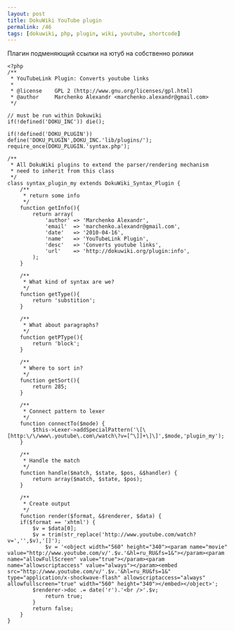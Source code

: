 ```yaml
---
layout: post
title: DokuWiki YouTube plugin
permalink: /46
tags: [dokuwiki, php, plugin, wiki, youtube, shortcode]
---
```


Плагин подменяющий ссылки на ютуб на собственно ролики

    <?php
    /**
     * YouTubeLink Plugin: Converts youtube links
     *
     * @license    GPL 2 (http://www.gnu.org/licenses/gpl.html)
     * @author     Marchenko Alexandr <marchenko.alexandr@gmail.com>
     */

    // must be run within Dokuwiki
    if(!defined('DOKU_INC')) die();

    if(!defined('DOKU_PLUGIN')) define('DOKU_PLUGIN',DOKU_INC.'lib/plugins/');
    require_once(DOKU_PLUGIN.'syntax.php');

    /**
     * All DokuWiki plugins to extend the parser/rendering mechanism
     * need to inherit from this class
     */
    class syntax_plugin_my extends DokuWiki_Syntax_Plugin {
        /**
         * return some info
         */
        function getInfo(){
            return array(
                'author' => 'Marchenko Alexandr',
                'email'  => 'marchenko.alexandr@gmail.com',
                'date'   => '2010-04-16',
                'name'   => 'YouTubeLink Plugin',
                'desc'   => 'Converts youtube links',
                'url'    => 'http://dokuwiki.org/plugin:info',
            );
        }

        /**
         * What kind of syntax are we?
         */
        function getType(){
            return 'substition';
        }

        /**
         * What about paragraphs?
         */
        function getPType(){
            return 'block';
        }

        /**
         * Where to sort in?
         */
        function getSort(){
            return 285;
        }

        /**
         * Connect pattern to lexer
         */
        function connectTo($mode) {
            $this->Lexer->addSpecialPattern('\[\[http:\/\/www\.youtube\.com\/watch\?v=[^\]]+\]\]',$mode,'plugin_my');
        }

        /**
         * Handle the match
         */
        function handle($match, $state, $pos, &$handler) {
            return array($match, $state, $pos);
        }

        /**
         * Create output
         */
        function render($format, &$renderer, $data) {
        if($format == 'xhtml') {
            $v = $data[0];
            $v = trim(str_replace('http://www.youtube.com/watch?v=','',$v),'[]');
                $v = '<object width="560" height="340"><param name="movie" value="http://www.youtube.com/v/'.$v.'&hl=ru_RU&fs=1&"></param><param name="allowFullScreen" value="true"></param><param name="allowscriptaccess" value="always"></param><embed src="http://www.youtube.com/v/'.$v.'&hl=ru_RU&fs=1&" type="application/x-shockwave-flash" allowscriptaccess="always" allowfullscreen="true" width="560" height="340"></embed></object>';
            $renderer->doc .= date('r').'<br />'.$v;
                return true;
            }
            return false;
        }
    }
